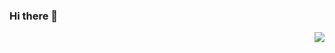 ### Hi there 👋

<img align="right" src="https://github-readme-stats.vercel.app/api?username=qqliuernjun&show_icons=true&icon_color=CE1D2D&text_color=718096&bg_color=ffffff&hide_title=true" />

<!--
**qqliuernjun/qqliuernjun** is a ✨ _special_ ✨ repository because its `README.md` (this file) appears on your GitHub profile.

Here are some ideas to get you started:

- 🔭 I’m currently working on ...
- 🌱 I’m currently learning ...
- 👯 I’m looking to collaborate on ...
- 🤔 I’m looking for help with ...
- 💬 Ask me about ...
- 📫 How to reach me: ...
- 😄 Pronouns: ...
- ⚡ Fun fact: ...
-->

